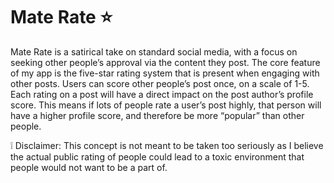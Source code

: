 # Mate Rate ⭐

Mate Rate is a satirical take on standard social media, with a focus on seeking other people’s approval via the content they post. The core feature of my app is the five-star rating system that is present when engaging with other posts. Users can score other people’s post once, on a scale of 1-5. Each rating on a post will have a direct impact on the post author’s profile score. This means if lots of people rate a user’s post highly, that person will have a higher profile score, and therefore be more “popular” than other people.

:grey_exclamation: Disclaimer: This concept is not meant to be taken too seriously as I believe the actual public rating of people could lead to a toxic environment that people would not want to be a part of.
